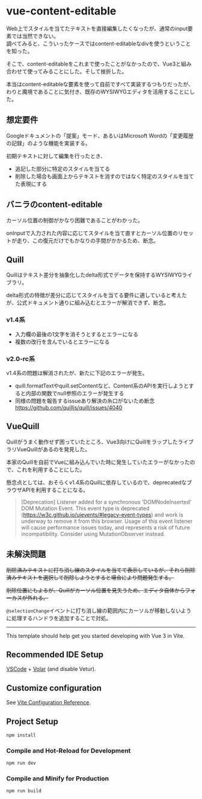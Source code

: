 # vue-content-editable

Web上でスタイルを当てたテキストを直接編集したくなったが、通常のinput要素では当然できない。  
調べてみると、こういったケースではcontent-editableなdivを使うということを知った。

そこで、content-editableをこれまで使ったことがなかったので、Vue3と組み合わせて使ってみることにした。そして挫折した。

本当はcontent-editableな要素を使って自前ですべて実装するつもりだったが、わりと魔境であることに気付き、既存のWYSIWYGエディタを活用することにした。

## 想定要件

Googleドキュメントの「提案」モード、あるいはMicrosoft Wordの「変更履歴の記録」のような機能を実装する。

初期テキストに対して編集を行ったとき、

- 追記した部分に特定のスタイルを当てる
- 削除した場合も画面上からテキストを消すのではなく特定のスタイルを当てた表現にする

## バニラのcontent-editable

カーソル位置の制御がかなり困難であることがわかった。

onInputで入力された内容に応じてスタイルを当て直すとカーソル位置のリセットが走り、この復元だけでもかなりの手間がかかるため、断念。

## Quill

Quillはテキスト差分を抽象化したdelta形式でデータを保持するWYSIWYGライブラリ。

delta形式の特徴が差分に応じてスタイルを当てる要件に適していると考えたが、公式ドキュメント通りに組み込むとエラーが解消できず、断念。

### v1.4系

- 入力欄の最後の1文字を消そうとするとエラーになる
- 複数の改行を含んでいるとエラーになる

### v2.0-rc系

v1.4系の問題は解消されたが、新たに下記のエラーが発生。

- quill.formatTextやquill.setContentなど、Content系のAPIを実行しようとすると内部の関数でnull参照のエラーが発生する
- 同様の問題を報告するissueあり解決の糸口がないため断念 https://github.com/quilljs/quill/issues/4040

## VueQuill

Quillがうまく動作せず困っていたところ、Vue3向けにQuillをラップしたライブラリVueQuillがあるのを発見した。

本家のQuillを自前でVueに組み込んでいた時に発生していたエラーがなかったので、これを利用することにした。

懸念点としては、おそらくv1.4系のQuillに依存しているので、deprecatedなブラウザAPIを利用することになる。

> [Deprecation] Listener added for a synchronous 'DOMNodeInserted' DOM Mutation Event. 
> This event type is deprecated (https://w3c.github.io/uievents/#legacy-event-types) and work is underway to remove it from this browser. 
> Usage of this event listener will cause performance issues today, and represents a risk of future incompatibility. 
> Consider using MutationObserver instead.

## 未解決問題

~~削除済みテキストに打ち消し線のスタイルを当てて表示しているが、それら削除済みテキストを選択して削除しようとすると場合により問題発生する。~~

~~削除位置にもよるが、Quillがカーソル位置を見失うため、エディタ自体からフォーカスが外れる。~~

`@selectionChange`イベントに打ち消し線の範囲内にカーソルが移動しないように処理するハンドラを追加することで対処。


---

This template should help get you started developing with Vue 3 in Vite.

## Recommended IDE Setup

[VSCode](https://code.visualstudio.com/) + [Volar](https://marketplace.visualstudio.com/items?itemName=Vue.volar) (and disable Vetur).

## Customize configuration

See [Vite Configuration Reference](https://vitejs.dev/config/).

## Project Setup

```sh
npm install
```

### Compile and Hot-Reload for Development

```sh
npm run dev
```

### Compile and Minify for Production

```sh
npm run build
```
